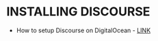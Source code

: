 # INSTALLING DISCOURSE

* How to setup Discourse on DigitalOcean - [LINK](https://solomon.io/how-to-setup-discourse-on-digital-ocean/)
